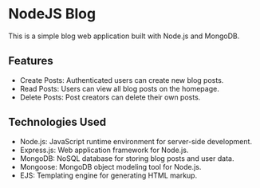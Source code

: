 # NodeJS Blog
This is a simple blog web application built with Node.js and MongoDB.

## Features
- Create Posts: Authenticated users can create new blog posts.
- Read Posts: Users can view all blog posts on the homepage.
- Delete Posts: Post creators can delete their own posts.

## Technologies Used
- Node.js: JavaScript runtime environment for server-side development.
- Express.js: Web application framework for Node.js.
- MongoDB: NoSQL database for storing blog posts and user data.
- Mongoose: MongoDB object modeling tool for Node.js.
- EJS: Templating engine for generating HTML markup.
